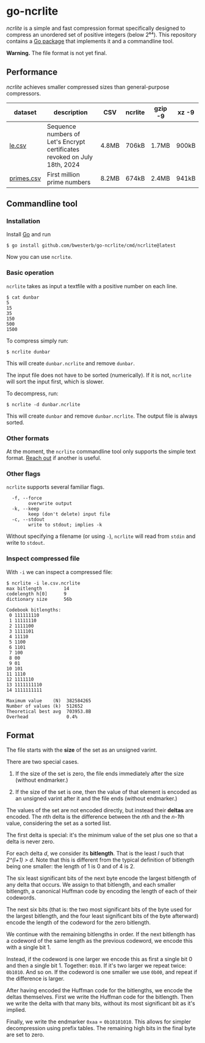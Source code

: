 go-ncrlite
==========

*ncrlite* is a simple and fast compression format specifically designed to compress an unordered
set of positive integers (below 2⁶⁴).
This repository contains a [Go package](https://pkg.go.dev/github.com/bwesterb/go-ncrlite#Compress)
that implements it and a commandline tool.

**Warning.** The file format is not yet final.

Performance
-----------

*ncrlite* achieves smaller compressed sizes than general-purpose compressors.

| dataset | description | CSV | ncrlite | gzip -9 | xz -9 |
| --- | --- | --- | --- | --- | --- |
| [le.csv](https://westerbaan.name/~bas/ncrlite/le.csv.ncrlite) | Sequence numbers of Let's Encrypt certificates revoked on July 18th, 2024 | 4.8MB | 706kB | 1.7MB | 900kB |
| [primes.csv](https://westerbaan.name/~bas/ncrlite/primes.csv.ncrlite) | First million prime numbers | 8.2MB | 674kB | 2.4MB | 941kB |

Commandline tool
----------------

### Installation

Install [Go](https://go.dev/doc/install) and run

```
$ go install github.com/bwesterb/go-ncrlite/cmd/ncrlite@latest
```

Now you can use `ncrlite`.

### Basic operation

`ncrlite` takes as input a textfile with a positive number on each line.

```
$ cat dunbar
5
15
35
150
500
1500
```

To compress simply run:

```
$ ncrlite dunbar
```

This will create `dunbar.ncrlite` and remove `dunbar`.

The input file does not have to be sorted (numerically). If it is not, `ncrlite` will sort the input first, which is slower.

To decompress, run:

```
$ ncrlite -d dunbar.ncrlite
```

This will create `dunbar` and remove `dunbar.ncrlite`. The output file is always sorted.

### Other formats

At the moment, the `ncrlite` commandline tool only supports the simple text format.
[Reach out](https://github.com/bwesterb/go-ncrlite/issues/1) if another is useful.

### Other flags

`ncrlite` supports several familiar flags.

```
  -f, --force
    	overwrite output
  -k, --keep
    	keep (don't delete) input file
  -c, --stdout
    	write to stdout; implies -k
```

Without specifying a filename (or using `-`),
`ncrlite` will read from `stdin` and write to `stdout`.

### Inspect compressed file

With `-i` we can inspect a compressed file:

```
$ ncrlite -i le.csv.ncrlite 
max bitlength        14
codelength h[0]      9
dictionary size      56b

Codebook bitlengths:
 0 111111110
 1 11111110
 2 1111100
 3 1111101
 4 11110
 5 1100
 6 1101
 7 100
 8 00
 9 01
10 101
11 1110
12 1111110
13 1111111110
14 1111111111

Maximum value    (N)  382584265
Number of values (k)  512652
Theoretical best avg  703953.8B
Overhead              0.4%
```

Format
------

The file starts with the **size** of the set as an unsigned varint.

There are two special cases.

1. If the size of the set is zero, the file ends immediately after the size
   (without endmarker.)

2. If the size of the set is one, then the value of that element is encoded
   as an unsigned varint after it and the file ends (without endmarker.)

The values of the set are not encoded directly, but instead their **deltas**
are encoded. The *n*th delta is the difference between the *n*th
and the *n-1*th value, considering the set as a sorted list.

The first delta is special: it's the minimum value of the set plus one
so that a delta is never zero.

For each delta *d*, we consider its **bitlength**. That is the least *l*
such that *2^(l+1) > d*. Note that this is different from the typical
definition of bitlength being one smaller: the length of 1 is 0 and of 4 is 2.

The six least significant bits of the next byte encode the largest bitlength
of any delta that occurs. We assign to that bitlength, and each smaller
bitlength, a canonical Huffman code by encoding the length of each of their
codewords.

The next six bits (that is: the two most significant
bits of the byte used for the largest bitlength, and the four least significant
bits of the byte afterward) encode the length of the codeword for the
zero bitlength.

We continue with the remaining bitlengths in order. If the next bitlength
has a codeword of the same length as the previous codeword, we encode this
with a single bit 1.

Instead, if the codeword is one larger we encode this as first a single bit 0
and then a single bit 1. Together: `0b10`. If it's two larger we repeat
twice: `0b1010`. And so on. If the codeword is one smaller we use `0b00`, and
repeat if the difference is larger.

After having encoded the Huffman code for the bitlengths, we encode
the deltas themselves. First we write the Huffman code for the bitlength.
Then we write the delta with that many bits, without its most significant bit
as it's implied.

Finally, we write the endmarker `0xaa` = `0b10101010`. This allows for simpler
decompression using prefix tables. The remaining high bits in the final byte
are set to zero.
